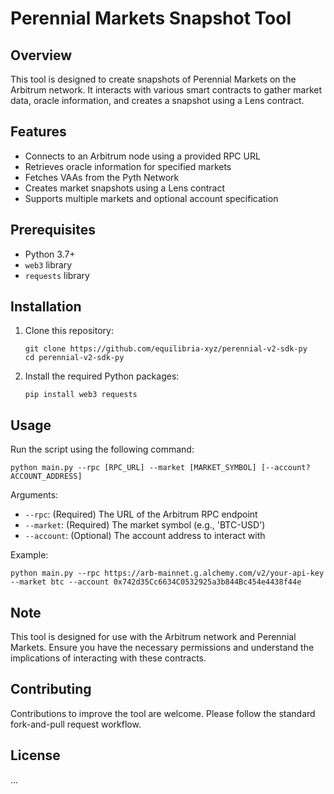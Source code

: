 # Perennial Markets Snapshot Tool

## Overview

This tool is designed to create snapshots of Perennial Markets on the Arbitrum network. It interacts with various smart contracts to gather market data, oracle information, and creates a snapshot using a Lens contract.

## Features

- Connects to an Arbitrum node using a provided RPC URL
- Retrieves oracle information for specified markets
- Fetches VAAs from the Pyth Network
- Creates market snapshots using a Lens contract
- Supports multiple markets and optional account specification

## Prerequisites

- Python 3.7+
- `web3` library
- `requests` library

## Installation

1. Clone this repository:

   ```
   git clone https://github.com/equilibria-xyz/perennial-v2-sdk-py
   cd perennial-v2-sdk-py
   ```

2. Install the required Python packages:

   ```
   pip install web3 requests
   ```

## Usage

Run the script using the following command:

```
python main.py --rpc [RPC_URL] --market [MARKET_SYMBOL] [--account? ACCOUNT_ADDRESS]
```

Arguments:

- `--rpc`: (Required) The URL of the Arbitrum RPC endpoint
- `--market`: (Required) The market symbol (e.g., 'BTC-USD')
- `--account`: (Optional) The account address to interact with

Example:

```
python main.py --rpc https://arb-mainnet.g.alchemy.com/v2/your-api-key --market btc --account 0x742d35Cc6634C0532925a3b844Bc454e4438f44e
```

## Note

This tool is designed for use with the Arbitrum network and Perennial Markets. Ensure you have the necessary permissions and understand the implications of interacting with these contracts.

## Contributing

Contributions to improve the tool are welcome. Please follow the standard fork-and-pull request workflow.

## License

...
